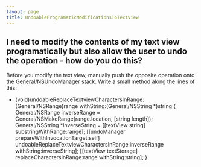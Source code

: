 ```yaml
---
layout: page
title: UndoableProgramaticModificationsToTextView
---
```


I need to modify the contents of my text view programatically but also allow the user to undo the operation - how do you do this?
----
Before you modify the text view, manually push the opposite operation onto the General/NSUndoManager stack. Write a small method along the lines of this:
    
- (void)undoableReplaceTextviewCharactersInRange:(General/NSRange)range withString:(General/NSString *)string
{
    General/NSRange inverseRange = General/NSMakeRange(range.location, [string length]);
    General/NSString *inverseString = [[textView string] substringWithRange:range];
    [[undoManager prepareWithInvocationTarget:self] undoableReplaceTextviewCharactersInRange:inverseRange withString:inverseString];
    [[textView textStorage] replaceCharactersInRange:range withString:string];
}

